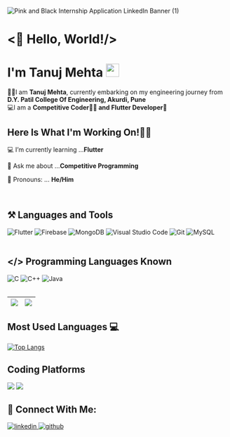 ![Pink and Black Internship Application LinkedIn Banner (1)](https://user-images.githubusercontent.com/69143883/126484059-8884f67e-02b1-4fd1-a1ac-f304e97a11f7.gif)

# <👋 Hello, World!/><br>
# I'm Tanuj Mehta <img src="https://raw.githubusercontent.com/MartinHeinz/MartinHeinz/master/wave.gif" width="30px">  
👨‍🎓I am <b>Tanuj Mehta</b>, currently embarking on my engineering journey from <b>D.Y. Patil College Of Engineering, Akurdi, Pune</b><br>
💻I am a <b>Competitive Coder👨‍💻 and Flutter Developer📱</b> <br>



## Here Is What I'm Working On!👨‍💻

  💻 I’m currently learning ...<strong>Flutter</strong>

  🤔 Ask me about ...<strong>Competitive Programming</strong>
  
  👦 Pronouns: ... <strong>He/Him</strong>
    
 
 <br>
  
  ## ⚒ Languages and Tools
  <div>
   <img alt="Flutter" src="https://img.shields.io/badge/flutter-00adfe.svg?style=for-the-badge&logo=flutter&logoColor=white"/>
   <img alt="Firebase" src="https://img.shields.io/badge/firebase-00adfe.svg?style=for-the-badge&logo=firebase&logoColor=white"/>
   <img alt="MongoDB" src ="https://img.shields.io/badge/MongoDB-00adfe.svg?style=for-the-badge&logo=mongodb&logoColor=white"/>   <img alt="Visual Studio Code" src="https://img.shields.io/badge/VisualStudioCode-00adfe.svg?style=for-the-badge&logo=visual-studio-code&logoColor=white"/> <img alt="Git" src="https://img.shields.io/badge/git-00adfe.svg?style=for-the-badge&logo=git&logoColor=white"/>  <img alt="MySQL" src="https://img.shields.io/badge/mysql-00adfe.svg?style=for-the-badge&logo=mysql&logoColor=white"/> 
 </div> 
<br>
  
 ## </> Programming Languages Known
<div>
 <img alt="C" src="https://img.shields.io/badge/c-00adfe.svg?style=for-the-badge&logo=c&logoColor=white"/> <img alt="C++" src="https://img.shields.io/badge/c++-00adfe.svg?style=for-the-badge&logo=c%2B%2B&logoColor=white"/>&nbsp;<img alt="Java" src="https://img.shields.io/badge/Java-00adfe?style=for-the-badge&logo=java&logoColor=white"/></div>
 <br>
 
|<img src="https://github-readme-stats.vercel.app/api?username=mehtatanuj&&show_icons=true&theme=algolia&count_private=true&include_all_commits=true"/>|<img src="https://github-readme-streak-stats.herokuapp.com/?user=mehtatanuj&theme=algolia"/>|
|---|---|
 
 
 ## Most Used Languages 💻

[![Top Langs](https://github-readme-stats.vercel.app/api/top-langs/?username=mehtatanuj&layout=compact&theme=algolia)](https://github.com/mehtatanuj)<br>

## Coding Platforms
 <img src="https://img.shields.io/badge/-CodeChef-00adfe?style=for-the-badge&logo=CodeChef&logoColor=white" />&nbsp;<img src="https://img.shields.io/badge/-Hackerrank-00adfe?style=for-the-badge&logo=HackerRank&logoColor=white"/><br>
 
## 🤝 Connect With Me:  
  
  <div align="left">
 <a href= "https://www.linkedin.com/in/mehta-tanuj/">
<img src=https://img.shields.io/badge/linkedin-00adfe.svg?&style=for-the-badge&logo=linkedin&logoColor=white alt=linkedin style="margin-bottom: 5px;" />
</a>
<a href="https://github.com/mehtatanuj" target="_blank">
<img src=https://img.shields.io/badge/github-00adfe.svg?&style=for-the-badge&logo=github&logoColor=white alt=github style="margin-bottom: 5px;" />
</a>

  
</div>
